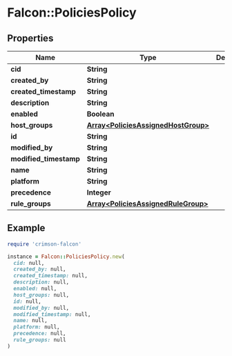 # Falcon::PoliciesPolicy

## Properties

| Name | Type | Description | Notes |
| ---- | ---- | ----------- | ----- |
| **cid** | **String** |  |  |
| **created_by** | **String** |  | [optional] |
| **created_timestamp** | **String** |  |  |
| **description** | **String** |  | [optional] |
| **enabled** | **Boolean** |  |  |
| **host_groups** | [**Array&lt;PoliciesAssignedHostGroup&gt;**](PoliciesAssignedHostGroup.md) |  | [optional] |
| **id** | **String** |  |  |
| **modified_by** | **String** |  |  |
| **modified_timestamp** | **String** |  |  |
| **name** | **String** |  | [optional] |
| **platform** | **String** |  | [optional] |
| **precedence** | **Integer** |  | [optional] |
| **rule_groups** | [**Array&lt;PoliciesAssignedRuleGroup&gt;**](PoliciesAssignedRuleGroup.md) |  | [optional] |

## Example

```ruby
require 'crimson-falcon'

instance = Falcon::PoliciesPolicy.new(
  cid: null,
  created_by: null,
  created_timestamp: null,
  description: null,
  enabled: null,
  host_groups: null,
  id: null,
  modified_by: null,
  modified_timestamp: null,
  name: null,
  platform: null,
  precedence: null,
  rule_groups: null
)
```

